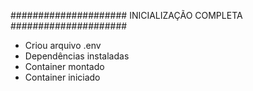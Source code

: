 #####################
INICIALIZAÇÃO COMPLETA
#####################
- Criou arquivo .env
- Dependências instaladas
- Container montado
- Container iniciado
